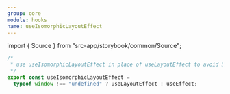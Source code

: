 ```yaml
---
group: core
module: hooks
name: useIsomorphicLayoutEffect
---
```


import { Source } from "src-app/storybook/common/Source";

```ts
/*
 * use useIsomorphicLayoutEffect in place of useLayoutEffect to avoid SSR warning
 */
export const useIsomorphicLayoutEffect =
  typeof window !== "undefined" ? useLayoutEffect : useEffect;
```

<Source path="src-core/hooks/useIsomorphicLayoutEffect.ts" />

